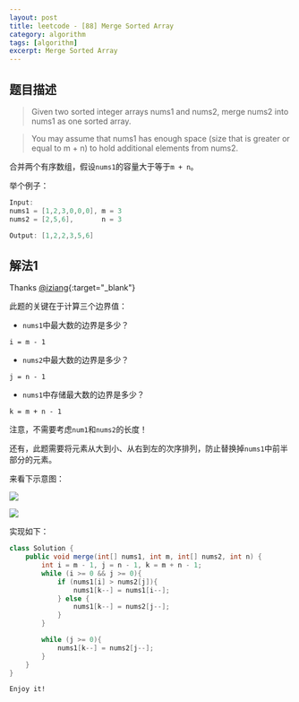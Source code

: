 ```yaml
---
layout: post
title: leetcode - [88] Merge Sorted Array
category: algorithm
tags: [algorithm]
excerpt: Merge Sorted Array
---
```


## 题目描述  

> Given two sorted integer arrays nums1 and nums2, merge nums2 into nums1 as one sorted array.  

> You may assume that nums1 has enough space (size that is greater or equal to m + n) to hold additional elements from nums2.  

合并两个有序数组，假设`nums1`的容量大于等于`m + n`。


举个例子：  

``` java
Input:
nums1 = [1,2,3,0,0,0], m = 3
nums2 = [2,5,6],       n = 3

Output: [1,2,2,3,5,6]
```


## 解法1

Thanks [@iziang](https://leetcode.com/problems/merge-sorted-array/discuss/29578/Share-my-accepted-Java-solution!){:target="_blank"}  

此题的关键在于计算三个边界值：  

- `nums1`中最大数的边界是多少？  

`i = m - 1`


- `nums2`中最大数的边界是多少？  

`j = n - 1`  

- `nums1`中存储最大数的边界是多少？  

`k = m + n - 1`  


注意，不需要考虑`num1`和`nums2`的长度！  

还有，此题需要将元素从大到小、从右到左的次序排列，防止替换掉`nums1`中前半部分的元素。  

来看下示意图：  

![](https://yyc-images.oss-cn-beijing.aliyuncs.com/leetcode_88_condition1.png)    

![](https://yyc-images.oss-cn-beijing.aliyuncs.com/leetcode_88_condition2.png)  

实现如下：  

``` java
class Solution {
    public void merge(int[] nums1, int m, int[] nums2, int n) {
        int i = m - 1, j = n - 1, k = m + n - 1;
        while (i >= 0 && j >= 0){
            if (nums1[i] > nums2[j]){
                nums1[k--] = nums1[i--];
            } else {
                nums1[k--] = nums2[j--];
            }
        }

        while (j >= 0){
            nums1[k--] = nums2[j--];
        }
    }
}
```

`Enjoy it!`
